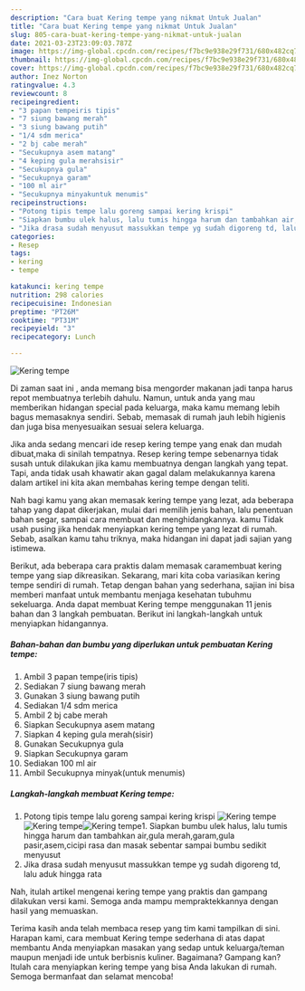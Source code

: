 ```yaml
---
description: "Cara buat Kering tempe yang nikmat Untuk Jualan"
title: "Cara buat Kering tempe yang nikmat Untuk Jualan"
slug: 805-cara-buat-kering-tempe-yang-nikmat-untuk-jualan
date: 2021-03-23T23:09:03.787Z
image: https://img-global.cpcdn.com/recipes/f7bc9e938e29f731/680x482cq70/kering-tempe-foto-resep-utama.jpg
thumbnail: https://img-global.cpcdn.com/recipes/f7bc9e938e29f731/680x482cq70/kering-tempe-foto-resep-utama.jpg
cover: https://img-global.cpcdn.com/recipes/f7bc9e938e29f731/680x482cq70/kering-tempe-foto-resep-utama.jpg
author: Inez Norton
ratingvalue: 4.3
reviewcount: 8
recipeingredient:
- "3 papan tempeiris tipis"
- "7 siung bawang merah"
- "3 siung bawang putih"
- "1/4 sdm merica"
- "2 bj cabe merah"
- "Secukupnya asem matang"
- "4 keping gula merahsisir"
- "Secukupnya gula"
- "Secukupnya garam"
- "100 ml air"
- "Secukupnya minyakuntuk menumis"
recipeinstructions:
- "Potong tipis tempe lalu goreng sampai kering krispi"
- "Siapkan bumbu ulek halus, lalu tumis hingga harum dan tambahkan air,gula merah,garam,gula pasir,asem,cicipi rasa dan masak sebentar sampai bumbu sedikit menyusut"
- "Jika drasa sudah menyusut massukkan tempe yg sudah digoreng td, lalu aduk hingga rata"
categories:
- Resep
tags:
- kering
- tempe

katakunci: kering tempe 
nutrition: 298 calories
recipecuisine: Indonesian
preptime: "PT26M"
cooktime: "PT31M"
recipeyield: "3"
recipecategory: Lunch

---
```



![Kering tempe](https://img-global.cpcdn.com/recipes/f7bc9e938e29f731/680x482cq70/kering-tempe-foto-resep-utama.jpg)

Di zaman  saat ini , anda memang bisa mengorder makanan jadi tanpa harus repot membuatnya terlebih dahulu. Namun, untuk anda yang mau memberikan hidangan special pada keluarga, maka kamu memang lebih bagus memasaknya sendiri. Sebab, memasak di rumah jauh lebih higienis dan juga bisa menyesuaikan sesuai selera keluarga.

Jika anda sedang mencari ide resep kering tempe yang enak dan mudah dibuat,maka di sinilah tempatnya. Resep kering tempe  sebenarnya tidak susah untuk dilakukan jika kamu membuatnya dengan langkah yang tepat. Tapi, anda tidak usah khawatir akan gagal dalam melakukannya 
karena dalam artikel ini kita akan membahas kering tempe dengan teliti.  



Nah bagi kamu yang akan memasak kering tempe yang lezat, ada beberapa tahap yang dapat dikerjakan, mulai dari memilih jenis bahan, lalu penentuan bahan segar, sampai cara membuat dan menghidangkannya. kamu Tidak usah pusing jika hendak menyiapkan kering tempe yang lezat di rumah. Sebab, asalkan kamu  tahu triknya, maka hidangan ini dapat jadi sajian yang istimewa.

Berikut, ada beberapa cara praktis  dalam memasak caramembuat kering tempe yang siap dikreasikan. Sekarang, mari kita coba variasikan kering tempe sendiri di rumah. Tetap dengan bahan yang sederhana, sajian ini bisa memberi manfaat untuk membantu menjaga kesehatan tubuhmu sekeluarga. Anda dapat membuat Kering tempe menggunakan 11 jenis bahan dan 3 langkah pembuatan. Berikut ini langkah-langkah untuk menyiapkan hidangannya.

<!--inarticleads1-->

##### Bahan-bahan dan bumbu yang diperlukan untuk pembuatan Kering tempe:

1. Ambil 3 papan tempe(iris tipis)
1. Sediakan 7 siung bawang merah
1. Gunakan 3 siung bawang putih
1. Sediakan 1/4 sdm merica
1. Ambil 2 bj cabe merah
1. Siapkan Secukupnya asem matang
1. Siapkan 4 keping gula merah(sisir)
1. Gunakan Secukupnya gula
1. Siapkan Secukupnya garam
1. Sediakan 100 ml air
1. Ambil Secukupnya minyak(untuk menumis)




<!--inarticleads2-->

##### Langkah-langkah membuat Kering tempe:

1. Potong tipis tempe lalu goreng sampai kering krispi
<img src="https://img-global.cpcdn.com/steps/e971f9838db1996e/160x128cq70/kering-tempe-langkah-memasak-1-foto.jpg" alt="Kering tempe"><img src="https://img-global.cpcdn.com/steps/180e9e3592c1ac0f/160x128cq70/kering-tempe-langkah-memasak-1-foto.jpg" alt="Kering tempe"><img src="https://img-global.cpcdn.com/steps/370074599aecf546/160x128cq70/kering-tempe-langkah-memasak-1-foto.jpg" alt="Kering tempe">1. Siapkan bumbu ulek halus, lalu tumis hingga harum dan tambahkan air,gula merah,garam,gula pasir,asem,cicipi rasa dan masak sebentar sampai bumbu sedikit menyusut
1. Jika drasa sudah menyusut massukkan tempe yg sudah digoreng td, lalu aduk hingga rata




Nah, itulah artikel mengenai  kering tempe  yang praktis dan gampang dilakukan versi kami. Semoga anda mampu mempraktekkannya dengan hasil yang memuaskan. 

Terima kasih anda telah membaca resep yang tim kami tampilkan di sini. Harapan kami, cara membuat  Kering tempe sederhana di atas dapat membantu Anda menyiapkan masakan yang sedap untuk keluarga/teman maupun menjadi ide untuk berbisnis kuliner. Bagaimana? Gampang kan? Itulah cara menyiapkan kering tempe yang bisa Anda lakukan di rumah. Semoga bermanfaat dan selamat mencoba!

